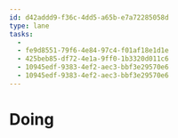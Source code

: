 ```yaml
---
id: d42addd9-f36c-4dd5-a65b-e7a72285058d
type: lane
tasks:
  - 
  - fe9d8551-79f6-4e84-97c4-f01af18e1d1e
  - 425beb85-df72-4e1a-9ff0-1b3320d011c6
  - 10945edf-9383-4ef2-aec3-bbf3e29570e6
  - 10945edf-9383-4ef2-aec3-bbf3e29570e6
---
```


# Doing
